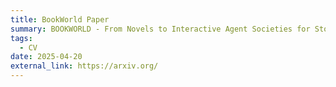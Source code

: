 ```yaml
---
title: BookWorld Paper
summary: BOOKWORLD - From Novels to Interactive Agent Societies for Story Creation
tags:
  - CV
date: 2025-04-20
external_link: https://arxiv.org/
---
```

